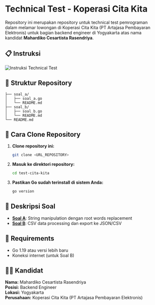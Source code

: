 # Technical Test - Koperasi Cita Kita

Repository ini merupakan repository untuk technical test pemrograman dalam melamar lowongan di Koperasi Cita Kita (PT Artajasa Pembayaran Elektronis) untuk bagian backend engineer di Yogyakarta atas nama kandidat **Mahardiko Cesartista Rasendriya**.

## 📋 Instruksi

![Instruksi Technical Test](LINK_GAMBAR_INSTRUKSI_AKAN_DITAMBAHKAN)

## 📁 Struktur Repository

```
├── soal_a/
│   ├── soal_a.go
│   └── README.md
├── soal_b/
│   ├── soal_b.go
│   └── README.md
└── README.md
```

## 🚀 Cara Clone Repository

1. **Clone repository ini:**

    ```bash
    git clone <URL_REPOSITORY>
    ```

2. **Masuk ke direktori repository:**

    ```bash
    cd test-cita-kita
    ```

3. **Pastikan Go sudah terinstall di sistem Anda:**
    ```bash
    go version
    ```

## 📝 Deskripsi Soal

-   **[Soal A](soal_a/)**: String manipulation dengan root words replacement
-   **[Soal B](soal_b/)**: CSV data processing dan export ke JSON/CSV

## 🔧 Requirements

-   Go 1.19 atau versi lebih baru
-   Koneksi internet (untuk Soal B)

## 👨‍💻 Kandidat

**Nama:** Mahardiko Cesartista Rasendriya  
**Posisi:** Backend Engineer  
**Lokasi:** Yogyakarta  
**Perusahaan:** Koperasi Cita Kita (PT Artajasa Pembayaran Elektronis)
